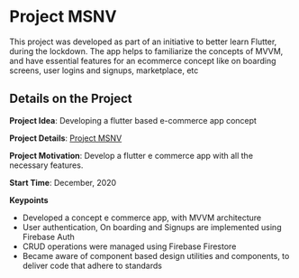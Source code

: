 ﻿# Project MSNV

This project was developed as part of an initiative to better learn Flutter, during the lockdown. The app helps to familiarize the concepts of MVVM, and have essential features for an ecommerce concept like on boarding screens, user logins and signups, marketplace, etc

## Details on the Project


**Project Idea**: Developing a flutter based e-commerce app concept

**Project Details**: [Project MSNV](https://github.com/NevinKoshyDaniel/Project-MSNV)

**Project Motivation**: Develop a flutter e commerce app with all the necessary features.

**Start Time**: December, 2020

**Keypoints**
- Developed a concept e commerce app, with MVVM architecture
- User authentication, On boarding and Signups are implemented using   Firebase Auth
- CRUD operations were managed using  Firebase Firestore
- Became aware of component based design utilities and components, to deliver code that adhere to standards



